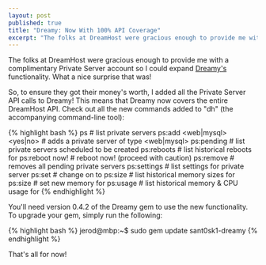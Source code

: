 ```yaml
---
layout: post
published: true
title: "Dreamy: Now With 100% API Coverage"
excerpt: "The folks at DreamHost were gracious enough to provide me with a complimentary Private Server account so I could expand Dreamy's functionality."
---
```


The folks at DreamHost were gracious enough to provide me with a complimentary Private Server account so I could expand [Dreamy's][1] functionality. What a nice surprise that was!

So, to ensure they got their money's worth, I added all the Private Server API calls to Dreamy! This means that Dreamy now covers the entire DreamHost API. Check out all the new commands added to "dh" (the accompanying command-line tool):

{% highlight bash %}
ps                                 # list private servers
ps:add <web|mysql> <yes|no>        # adds a private server of type <web|mysql>
ps:pending                         # list private servers scheduled to be created
ps:reboots <name>                  # list historical reboots for <name>
ps:reboot <name> now!              # reboot <name> now! (proceed with caution)
ps:remove                          # removes all pending private servers
ps:settings <name>                 # list settings for private server <name>
ps:set <name> <setting> <value>    # change <setting> on <name> to <value>
ps:size <name>                     # list historical memory sizes for <name>
ps:size <name> <value>             # set new memory <value> for <name>
ps:usage <name>                    # list historical memory & CPU usage for <name>
{% endhighlight %}

You'll need version 0.4.2 of the Dreamy gem to use the new functionality. To upgrade your gem, simply run the following:

{% highlight bash %}
jerod@mbp:~$ sudo gem update sant0sk1-dreamy
{% endhighlight %}

That's all for now!


[1]: http://github.com/sant0sk1/dreamy
